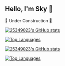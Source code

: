 ## Hello, I'm Sky 🌵

🚧 Under Construction 🚧

[![25349023's GitHub stats](https://githubstat-25349023.vercel.app/api?username=25349023\&show_icons=true\&theme=flag-india)](https://github.com/25349023#gh-light-mode-only)

[![Top Languages](https://githubstat-25349023.vercel.app/api/top-langs/?username=25349023&layout=compact&hide=jupyter%20notebook&theme=flag-india)](https://github.com/25349023#gh-light-mode-only)

[![25349023's GitHub stats](https://githubstat-25349023.vercel.app/api?username=25349023&show_icons=true&include_all_commits=true&bg_color=222b25DD&theme=merko)](https://github.com/25349023#gh-dark-mode-only)

[![Top Languages](https://githubstat-25349023.vercel.app/api/top-langs/?username=25349023&layout=compact&hide=jupyter%20notebook&bg_color=222b25DD&theme=merko)](https://github.com/25349023#gh-dark-mode-only)



<!--
**25349023/25349023** is a ✨ _special_ ✨ repository because its `README.md` (this file) appears on your GitHub profile.

Here are some ideas to get you started:

- 🔭 I’m currently working on ...
- 🌱 I’m currently learning ...
- 👯 I’m looking to collaborate on ...
- 🤔 I’m looking for help with ...
- 💬 Ask me about ...
- 📫 How to reach me: ...
- 😄 Pronouns: ...
- ⚡ Fun fact: ...
-->
